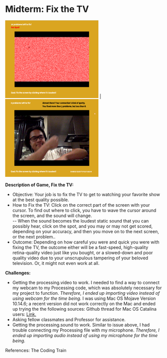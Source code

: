 # Midterm: Fix the TV

<img src = 'https://github.com/joshsanchez98/CreativeProgrammingAndElectronics/blob/master/Midterm/Screen%20Shot%202020-07-20%20at%204.13.04%20AM.png' width = 300 height = 250> | <img src = 'https://github.com/joshsanchez98/CreativeProgrammingAndElectronics/blob/master/Midterm/Screen%20Shot%202020-07-20%20at%204.13.29%20AM.png' width = 300 height = 250>

**Description of Game, Fix the TV:**

- Objective: Your job is to fix the TV to get to watching your favorite show at the best quality possible.
- How to Fix the TV:  Click on the correct part of the screen with your cursor.  To find out where to click, you have to wave the cursor around the screen, and the sound will change.  
-- When the sound becomes the loudest static sound that you can possibly hear, click on the spot, and you may or may not get scored, depending on your accuracy, and then you move on to the next screen, or the next problem..
- Outcome: Depending on how careful you were and quick you were with fixing the TV,  the outcome either will be a fast-speed, high-quality retina-quality video just like you bought, or a slowed-down and poor quality video due to your unscrupulous tampering of your beloved television. Or, it might not even work at all. 

**Challenges:**
- Getting the processing.video to work.  I needed to find a way to connect my webcam to my Processing code, which was absolutely necessary for my project to function.  *Therefore, I ended up importing video instead of using webcam for the time being.* I was using Mac OS Mojave Version 10.14.6; a recent version did not work correctly on the Mac and ended up trying the the following sources:
Github thread for Mac OS Catalina users: [Link.](https://github.com/processing/processing-video/issues/134#issuecomment-550359384)
- Asking fellow classmates and Professor for assistance.
- Getting the processing.sound to work.  Similar to issue above, I had trouble connecting my Processing file with my microphone.  *Therefore, I ended up importing audio instead of using my microphone for the time being.*

References:
The Coding Train
